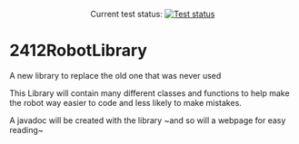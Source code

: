 <p align="center">
   Current test status: 
  <a href="https://github.com/robototes/2412RobotLibrary"><img alt="Test status" src="https://github.com/robototes/2412RobotLibrary/workflows/JUnit Tests/badge.svg"></a>
</p>

# 2412RobotLibrary
A new library to replace the old one that was never used

This Library will contain many different classes and functions to help make the robot way easier to code and less likely to make mistakes.

A javadoc will be created with the library ~and so will a webpage for easy reading~
